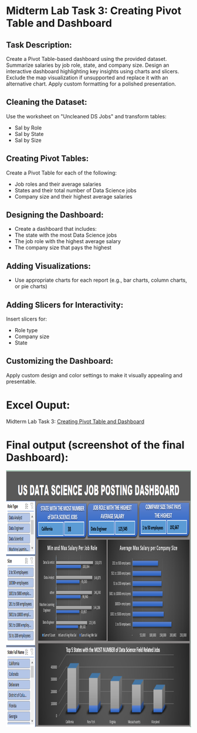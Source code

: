 # Midterm Lab Task 3: Creating Pivot Table and Dashboard

## Task Description:
Create a Pivot Table-based dashboard using the provided dataset. Summarize salaries by job role, state, and company size. Design an interactive dashboard highlighting key insights using charts and slicers. Exclude the map visualization if unsupported and replace it with an alternative chart. Apply custom formatting for a polished presentation.

## Cleaning the Dataset:
Use the worksheet on "Uncleaned DS Jobs" and transform tables:
- Sal by Role
- Sal by State
- Sal by Size

## Creating Pivot Tables:
Create a Pivot Table for each of the following:
- Job roles and their average salaries
- States and their total number of Data Science jobs
- Company size and their highest average salaries

## Designing the Dashboard:
- Create a dashboard that includes:
- The state with the most Data Science jobs
- The job role with the highest average salary
- The company size that pays the highest

## Adding Visualizations:
- Use appropriate charts for each report (e.g., bar charts, column charts, or pie charts)

## Adding Slicers for Interactivity:
Insert slicers for:
- Role type
- Company size
- State

## Customizing the Dashboard:
Apply custom design and color settings to make it visually appealing and presentable.

# Excel Ouput:
Midterm Lab Task 3: [Creating Pivot Table and Dashboard](https://github.com/bangshiki/EDM-Portfolio/blob/0f1d7801f86916fff7b9faf17f5cccba65772017/Midterm%20Task%203/Excel/Midterm%20Task%203_done.xlsx)

# Final output (screenshot of the final Dashboard):
<img src="images/DASHBOARD.png" alt="Alt Text" width="1000" height="700">
